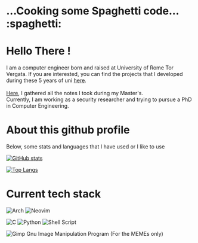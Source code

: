 <h1>...Cooking some Spaghetti code... :spaghetti:</h1>

# Hello There !
I am a computer engineer born and raised at University of Rome Tor Vergata. If you are interested, you can find the projects that I developed during these 5 years of uni [here](https://github.com/orgs/BSc-MSc-Projects/repositories).<br><br>
[Here](https://github.com/BSc-MSc-Projects/Master-s-Degree-Notes), I gathered all the notes I took during my Master's.<br> 
Currently, I am working as a security researcher and trying to pursue a PhD in Computer Engineering.

# About this github profile
Below, some stats and languages that I have used or I like to use <br>

[![GitHub stats](https://github-readme-stats.vercel.app/api?username=piercirocaliandro&include_orgs=true&count_private=true&theme=radical)](https://github.com/anuraghazra/github-readme-stats)

[![Top Langs](https://github-readme-stats.vercel.app/api/top-langs/?username=piercirocaliandro&include_orgs=true&layout=compact&theme=radical)](https://github.com/anuraghazra/github-readme-stats)

# Current tech stack
![Arch](https://img.shields.io/badge/Arch%20Linux-1793D1?logo=arch-linux&logoColor=fff&style=for-the-badge)
![Neovim](https://img.shields.io/badge/NeoVim-%2357A143.svg?&style=for-the-badge&logo=neovim&logoColor=white)

![C](https://img.shields.io/badge/c-%2300599C.svg?style=for-the-badge&logo=c&logoColor=white)
![Python](https://img.shields.io/badge/python-3670A0?style=for-the-badge&logo=python&logoColor=ffdd54)
![Shell Script](https://img.shields.io/badge/shell_script-%23121011.svg?style=for-the-badge&logo=gnu-bash&logoColor=white)

![Gimp Gnu Image Manipulation Program](https://img.shields.io/badge/Gimp-657D8B?style=for-the-badge&logo=gimp&logoColor=FFFFFF) (For the MEMEs only)
